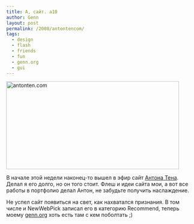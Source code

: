 ```yaml
---
title: А, сайт. a10
author: Genn
layout: post
permalink: /2008/antontencom/
tags:
  - design
  - flash
  - friends
  - fun
  - genn.org
  - gui
---
```

<img src='http://mega.genn.org/=^_^=/uploads/2008/05/a10.jpg' alt='antonten.com'  width="460" height="234" />

В начале этой недели наконец-то вышел в эфир сайт [Антона Тена][1]. Делал я его долго, но он того стоит. Флеш и идеи сайта мои, а вот все работы в портфолио делал Антон, не забудьте получить наслаждение. 

Не успел сайт появиться на свет, как нахватался признания. В том числе и NewWebPick записал его в категорию Recommend, теперь моему [genn.org][2] хоть есть там с кем поболтать ;)

 [1]: http://antonten.com/
 [2]: http://genn.org/